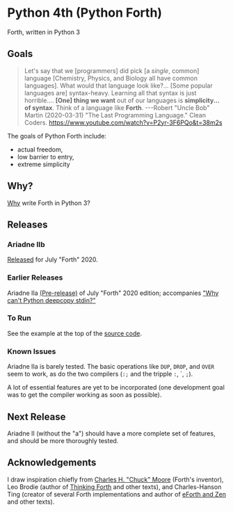 # Python 4th (Python Forth)

Forth, written in Python 3

## Goals

> Let's say that we [programmers] did pick [a _single_, common] language [Chemistry, Physics, and Biology all have common languages].
> What would that language look like?...
> [Some popular languages are] syntax-heavy.
> Learning all that syntax is just horrible....
> **[One] thing we want** out of our languages is **simplicity... of syntax**.
> Think of a language like **Forth**. ---Robert "Uncle Bob" Martin (2020-03-31) "The Last Programming Language." Clean Coders. https://www.youtube.com/watch?v=P2yr-3F6PQo&t=38m2s

The goals of Python Forth include:

- actual freedom,
- low barrier to entry,
- extreme simplicity

## Why?

[Why](https://github.com/dmparrishphd/Python4th/blob/master/Doc/Why/why.MD) write Forth in Python 3?

## Releases

### Ariadne IIb

[Released](https://github.com/dmparrishphd/Python4th/tree/master/2b) for July "Forth" 2020.

### Earlier Releases

Ariadne IIa [(Pre-release)](https://github.com/dmparrishphd/Python4th/tree/master/2a) of July "Forth" 2020 edition;
accompanies ["Why can't Python deepcopy stdin?"](https://stackoverflow.com/questions/62373655/why-cant-python-deepcopy-stdin)

### To Run

See the example at the top of the [source code](https://github.com/dmparrishphd/Python4th/blob/master/2a/ariadne2a.py).

### Known Issues

Ariadne IIa is barely tested. The basic operations like `DUP`, `DROP`, and `OVER` seem to work, as do the two compilers (`:;` and the tripple `:`, \`, `;`).

A lot of essential features are yet to be incorporated (one development goal was to get the compiler working as soon as possible).

## Next Release

Ariadne II (without the "a") should have a more complete set of features, and should be more thoroughly tested.

## Acknowledgements

I draw inspiration chiefly from [Charles H. "Chuck" Moore](https://www.youtube.com/watch?v=tb0_V7Tc5MU) (Forth's inventor), Leo Brodie (author of [Thinking Forth](http://thinking-forth.sourceforge.net/) and other texts), and Charles-Hanson Ting (creator of several Forth implementations and author of [eForth and Zen](https://www.amazon.com/eForth-Zen-32-bit-86eForth-Visual-ebook/dp/B06VXR1TX3/) and other texts).
